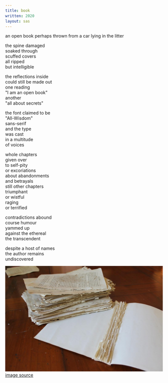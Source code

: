 ```yaml
---
title: book
written: 2020
layout: sas 
---
```


<div class="poem">
an open book  
perhaps thrown  
from a car  
lying in the litter  

the spine damaged  
soaked through  
scuffed covers  
all ripped  
but intelligible  
  
the reflections inside  
could still be made out  
one reading  
"I am an open book"  
another  
"all about secrets"  
  
the font claimed to be  
"All-Wisdom"  
sans-serif  
and the type  
was cast  
in a multitude  
of voices  

whole chapters  
given over  
to self-pity  
or excoriations  
about abandonments  
and betrayals  
still other chapters  
triumphant  
or wistful  
raging  
or terrified  
  
contradictions abound  
course humour  
yammed up  
against the ethereal  
the transcendent  

despite a host of names  
the author remains  
undiscovered  
</div>

!["book"](/assets/images/bucket/book.jpg "book")  
[image source](https://www.misskopykat.com/)
